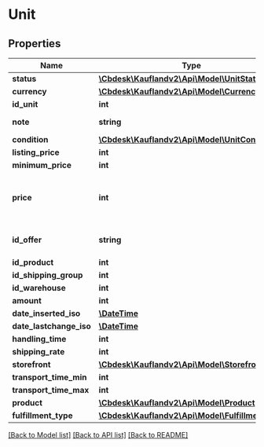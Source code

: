 # Unit

## Properties
Name | Type | Description | Notes
------------ | ------------- | ------------- | -------------
**status** | [**\Cbdesk\Kauflandv2\Api\Model\UnitStatuses**](UnitStatuses.md) |  | 
**currency** | [**\Cbdesk\Kauflandv2\Api\Model\Currency**](Currency.md) |  | 
**id_unit** | **int** |  | 
**note** | **string** | A note for this unit | 
**condition** | [**\Cbdesk\Kauflandv2\Api\Model\UnitCondition**](UnitCondition.md) |  | 
**listing_price** | **int** |  | 
**minimum_price** | **int** |  | 
**price** | **int** | Price at which this unit will be offered on Kaufland.de | 
**id_offer** | **string** | Seller&#x27;s unique ID for offer(s) | 
**id_product** | **int** |  | 
**id_shipping_group** | **int** |  | 
**id_warehouse** | **int** |  | 
**amount** | **int** |  | 
**date_inserted_iso** | [**\DateTime**](\DateTime.md) |  | 
**date_lastchange_iso** | [**\DateTime**](\DateTime.md) |  | 
**handling_time** | **int** |  | 
**shipping_rate** | **int** |  | 
**storefront** | [**\Cbdesk\Kauflandv2\Api\Model\Storefront**](Storefront.md) |  | 
**transport_time_min** | **int** |  | 
**transport_time_max** | **int** |  | 
**product** | [**\Cbdesk\Kauflandv2\Api\Model\Product**](Product.md) |  | [optional] 
**fulfillment_type** | [**\Cbdesk\Kauflandv2\Api\Model\FulfillmentType**](FulfillmentType.md) |  | 

[[Back to Model list]](../../README.md#documentation-for-models) [[Back to API list]](../../README.md#documentation-for-api-endpoints) [[Back to README]](../../README.md)

